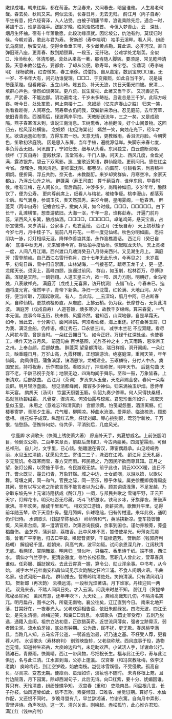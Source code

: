 <!-- { "loadSidebar": true } -->
嫩绿成堆。朝来红紫，都在莓苔。方见春来，又闻春去，暗里谁催。 
人生易老何哉。春去矣、秋风又来。何似云溪，长春日月，无去无归。 
酹江月（丙子自寿）
平生有意，把六经膏泽，人人沾受。白被子明康节辈，浪说乘除先后。遇合一时，英雄千古，谁是高强手。蹉跎岁晚，临风浩然搔首。 
今但入梦青山，云＿深处，烟月生怀袖。宿有十年萧散愿，此段功缘须就。因忆坡公，仇池有约，莫误归时候。今朝对酒，歌此与君为寿。 
贺新郎（寿李端明）
袖手云溪畔。看人间、纷纷饥乌腐鼠，触蛮交战。便得金鱼垂玉带，多少雌黄点勘。算此语、必非河汉。直自弹冠班八座，更青春、数到期颐算。一段玉，无纤玷。 
公难学处尤堪羡。全似□、泠泠秋水，体清形健。衮处从来高一著，那肯随人脚转。要须是、常见乾坤清晏。天意未教公猛去，要都俞、了却从公便。歌寿斝，朱帘卷。 
宝鼎现（寿李端明）
绿杨欲舞，红杏微笑，春工渐侈。试偻指、自从嘉定，数到宝庆□□里。无一岁、不书年大有，问元功谁燮理。□□□、于变雍熙，如此自当千岁。 
况是端笏蓬莱陛。但看雍容、玉立山峙。炼五色、补天无迹，扶日天衢光四被。安清＿、填群心声色，恬然如谈笑耳。更八荒、民生奠枕、此著又当千岁。 
又况善述先猷，严武备、不能边鄙。阴功遍南北，千岁未多畴祉。且说总是三千岁。此际方岐嶷。听今日、处处笙歌，何止南楼十二。 
念奴娇（忆先庐春山之胜）
归来一笑，尚看看趁得，人间寒食。阿寿牵衣仍问我，双鬓新来添白。忍见庭前，去年芳草，依旧青青色。西湖雨后，绿波两岸平拍。 
天教断送流年，三之一矣，又是成疏隔。燕子春寒浑未到，谁说江南消息。玉树熏香，冰桃翻浪，好个山间景物。这回归去，松风深处横笛。 
念奴娇（初见海棠花）
嫣然一笑，向烛花光下，经年才见。欲语远羞如有恨，方得东君一盼。天意无情，更教微雨，香泪流丹脸。今朝霁色，笙歌初沸庭院。 
因是思入东屏，当年手植，遍桃源低岸。失脚东来春七度，辜负芳丛无限。问讯园丁，宁如归去，细与从头看。东风独立，白云遮断双眼。 
倾杯（丁亥自寿）
銮殿秋深，玉堂宵永，千门人静。问天上、西风几度，金盘光满，露浓银井。碧云下双鸾影。迤＿笙歌近笑语，群仙隐隐。更前问讯。堕在红尘今省。 
渐曙色、晓风清迥。更积霭沈阴、都卷尽。向窗前、引镜看来，尚喜精神炯炯。便折简、浮丘共酌，奈天也、未教酩酊。来岁却笑群仙，月寒空冷。余家天都山，乃浮丘仙升之地。 
醉蓬莱（寿王司直）
算千葩百卉，谁伴东风，早春时候。唯有江梅，在人间长久。雪后霜前，冲涉多少，尚精神如旧。岁岁年年，酴酥饮了，便为公寿。 
更向尊前席上，细看人与梅花，棱棱争瘦。桃李漫山，都落芳尘后。和气满身，参调玉弦，表天然孤秀。来岁今朝，星闱雾阁，一卮春酒。 
醉蓬莱（丙申自寿）
记蟾宫桂子，撒向人间，如今时候。□□□，□□□□□。白下长干，乱滩横笛，想昔游依旧。大海一沤，千年一息，谁称彭寿。 
开遍门前丹蕊，渐西风入东篱，酿成仙酒。□□□□，□□□□□。卓笔鸡笼，悬天宝盖，占断宣徽秀。来岁清苕，公家事了，斑衣蓝绶。 
西江月（壬辰自寿）
天上初秋桂子今岁七月，月中桂子下。庭前八月丹花。一年一度见仙槎。秋色分明如画。 
愿把阴功一脉，灯灯相续无涯。降祥作善岂其差。永作渔樵嘉话。 
西江月（癸巳自寿）
底事中秋无月，元来留待今宵。群仙拍手度仙桥。惊起眠龙夭矫。 
天上灵槎一度，人间八月江潮。西兴渡口几魂消癸丑八月侍亲西兴。又见潮生月上。 
满庭芳（雪登前岭。自己酉江右雪行弥月，四十七年无此乐也，今再见之）
未岁嘉平，初旬日四，雪中归自崇唐。山林湖海，一气接苍茫。踏尽玉龙千丈，更一望、龙尾天长。须臾上，高峰四顾，迤逦过前冈。 
群山，如玉削，松林百万，尽傅琼霜。浑疑是天际，一鹤翱翔。人道玉皇三六，欲一叩、风力方刚。明朝好，金乌衔烛，八表散祥光。 
满庭芳（戊戍上元喜霁，访开桃洞）
去腊飞花，今春未已，迤逦将度元宵。俄然甲子，青帝下新条。净扫一天沈霭，红轮满、大地山河。从今好，便当听取，万国起歌谣。 
有人，当此际，＿云深坞，翦月中阿。已占断春风，自种仙桃。更扶疏桂影直，从岩底、上拂云梢。仍为我，长摩苍石，无负此清波。 
满庭芳（戊戍自寿）
人道苍姬，燠多寒少，故教千岁绵绵。算来春夏，一气本无偏。底事今年玉历，秋未朔、风露泠然。君知否，山深地僻，自是早霜天。 
如今，当此去，十分亲切，面问婵娟。何须看仙槎，海上重还。好在金英玉屑，□为我、满泛金船。仍传语，横江秀石，□永锁三川。 
减字木兰花
不应双睫。看尽人间花与雪。曾是当时。一朵红云拥日飞。 
如今正好。万绿千红深处坐。也使春工。唤作天池五月风。 
前筵勾曲
百世基图，光胙圣神之主；九天雨路，恩浓帝王之州。上奉台颜，后部献曲。 
醉蓬莱
望皇都清晓，瑞日祥烟，洞开阊阖。一朵红云，映重瞳日月。万岁山高，九霞杯暖，正想宸游洽。绝塞庭深，重闱天笑，年年仙阙。 
韵凤俳徊，蒲鱼演漾，镐酒恩浓，龙蟠建业。玉琢麟符，分付人中杰。奠国安民，持将祝寿，乐作君臣悦。看取头厅，押班称贺，明年天节。 
后筵勾曲
天容不老，千龄已祝于尧年；地限无边，四海均闻于舜乐。至和一鼓，万象皆春。上侑清欢，后部献曲。 
西江月（茶词）
岁贡来从玉垒，天恩拜赐金奁。春风一朵紫云鲜。明月轻浮盏面。 
想见清都绛阙，雍容多少神仙。归来满袖玉炉烟。愿侍年年天宴。 
鹧鸪天（汤词）
饮罢天厨碧玉觞。仙韶九奏少停章。何人采得扶桑椹，捣就蓝桥碧绀霜。 
凡骨变，骤清凉。何须仙露与琼浆。君恩珍重浑如许，祝取天皇似玉皇。 
朱用之（意难忘?和清真韵）
宫额涂黄。怕笺凝怨墨，酒渍离觞。红楼春寄梦，青琐夕生香。花气暖，柳阴凉。棹曲水沧浪。爱弄娇、临流梳洗，顾影低相。 
桃花结子成双。纵题红去后，枉误刘郎。琴心挑别恨，莺羽学新妆。千万恨，恼愁肠。便憔悴何妨。待共伊、平消别后，几度风光。 

　
徐鹿卿
水调歌头（快阁上绣使萧大著）
廊庙补天手，夷夏想威名。上前张胆明目，倾倒汉公卿。二百年来章贡，前赵后萧相□，今古两豪英。四海望霖雨，可但总祥刑。 
自儿时，文字里，已心倾。魁躔邈在霄汉，薄宦偶趋承。山见崆峒秀丽，水见玉虹清绝，犹愿见先生。寄语二三子，洙泗在江城。 
酹江月
民无札瘥，岁无荒饥。冬既寒而雪，春方交而雨。邦民德之，乃因民所欲而尊其知。正月之望，张灯公廨，以旁施于亭也，令民游观无禁。前乎此也，阴云XXXX暧，连日不开。膏火既举，霾云扫青，万象轩豁。城之中边，士女阗咽，以游以嬉，以歌以舞。穹壤之间，同一和气，官民之际，同一至乐，穆乎休哉。属吏徐鹿卿偶得周旋其间，思有以写父老之所欲言而不能言者以为公寿。顾其词语浅薄，不足发越，乃杂取东坡先生上元诸诗隐括成《酹江月》一阕，与邦民共歌之 
雪销平野，正云开天宇，灯辉花市。明灭吐吞无尽藏，巧斗飞桥激水。铁马乡冰，牙旗穿夜，箫鼓声歌沸。丰年欢笑，酿成千里和气。 
相欢交□游嬉，卖薪买酒，歌舞升平里。记得前年随玉辇，吹下天香扑鼻。璧月腾辉，仙球稳缒，归有传柑遗。来年此夜，通明仍许归侍。 
水调歌头（饯提举陈秘丞）
岭峤转和气，英荡挟新凉。登车揽辔慷慨，风采肃台纲。第一澄清官府，次第咨询民瘼，余事到囷仓。谨勿养稂莠，莠盛稻苗伤。 
金芝秀，蒲涧碧，荔枝香。此中风味不恶，暂借使星光。毋薄炎荒瘴海，曾著广平李勉，归去□平章。唤起昔贤梦，千载续遗芳。 
贺新郎（钱郭府判趋朝）
解组轻千里。趁朝来、风高气爽，波平如砥。试问余恩深几许，江阔秋清无底。看两径、棠阴舞翠。明月归＿轻似叶，只梅花、香里诗千纸。端不愧，西江水。 
谪仙才气兰亭字。更清姿雅度，修竹长松标致。官职几人曾此过，萱草春风谁似。任彩服、蹁跹娱戏。去此云霄真一握，算令公、勋业浑余事。中书考，从今始。 
减字木兰花杜南安和昌仙词见示次韵酬之狂吟江浦。不食人间烟火语。韦曲名家。也试河阳一县花。 
群仙推去。暂寄岭梅清绝处。笑俯清溪。只有清风明月知。 
贺新郎（再次韵）
云横远浦。一段秋光烦著语。月下谁家。丹桂迎风一两花。 
双凫来去。不踏人间风日处。才入云溪。问我来时总不知。 
酹江月（贺提举陈秘丞除宪）
薰风有意，还年年吹下，九天纶＿。庾岭高哉知几仞，不隔清名突兀。明月扁舟，图书之外，所载无南物。襄公往矣，辽辽直到今日。 
南来北地开藩，甘棠好在，一夜春光入。父老欢迎相告语，依旧朱颜绿发。四海无波，四江无讼，是先生清德。岭梅迎笑，和羹□□消息。 
水调歌头（圆史宰受荐）
五剡乃脱选，通籍入金闺。祖宗立法初意，正欲猎英奇。近世流风薄矣，强者立跻霄汉，弱者困尘泥。流水伯牙操，底处有钟期。 
公为政，民不扰，吏无欺。春风桃李满县，当路几人知。五马宏开公道，一鹗首旌治最，迟乃速之基。不枉受人荐，更看荐人时。 
水调歌头（寿林府判）
别驾映旋轸，父老绕称觥。西风底事于役，造物岂无情。知道神生崧岳，大庾岭边和气，未足助欢声。小试活人手，详谳命公行。 
赣滩石，青原雨，快阁晴。西江一带风物，尽把祝长生。福与此江无尽，寿与此江俱远，名与此江清。江水直到海，公亦上蓬瀛。 
汉宫春（和冯宫教咏梅，依李汉老韵）
庾岭梅花，到江空岁晚，始放南枝。岂徒冰雪蹊径，不受侵欺。孤高自负，尽炎凉、变态无期。便瘴雨、蛮烟如许，淡妆也不随时。 
未肯移根上苑，且竹边院落，月下园篱。除却西湖句子，此后无诗。向□红紫，要十分、妩媚因谁。算只有、天怜清苦，纷纷蜂蝶争知。 
汉宫春（重和）
吏隐南昌，问盘根几世，长子孙枝。仙风道骨如此，信不吾欺。素姿倾国，□难昏、坐觉愆期。算好与、水仙作配，又还恨不同时。 
岁晚寻盟有几，早兰辞湘浦，竹谢东篱。自向月中弄影，雪里评诗。角声吹动，这一天、清兴关谁。刚唤起、赤松孤竹，此心惟许君知。 
满江红（饯林府判）
